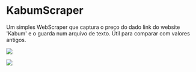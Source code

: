 # KabumScraper
Um simples WebScraper que captura o preço do dado link do website 'Kabum' e o guarda num arquivo de texto. Útil para comparar com valores antigos. 

![](imagem/README1.PNG)

![](imagem/README2.PNG)


